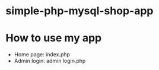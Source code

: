 # simple-php-mysql-shop-app
 
<h1>How to use my app</h1>
<ul>
 <li>Home page: index.php</li>
 <li>Admin login: admin login.php</li>
</ul>
